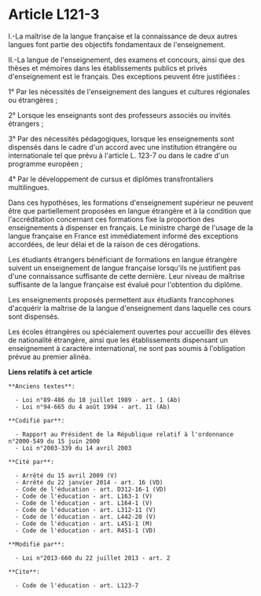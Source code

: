 # Article L121-3

I.-La maîtrise de la langue française et la connaissance de deux autres langues font partie des objectifs fondamentaux de
l'enseignement. 

II.-La langue de l'enseignement, des examens et concours, ainsi que des thèses et mémoires dans les établissements publics et
privés d'enseignement est le français. Des exceptions peuvent être justifiées : 

1° Par les nécessités de l'enseignement des langues et cultures régionales ou étrangères ; 

2° Lorsque les enseignants sont des professeurs associés ou invités étrangers ; 

3° Par des nécessités pédagogiques, lorsque les enseignements sont dispensés dans le cadre d'un accord avec une institution
étrangère ou internationale tel que prévu à l'article L. 123-7 ou dans le cadre d'un programme européen ; 

4° Par le développement de cursus et diplômes transfrontaliers multilingues. 

Dans ces hypothèses, les formations d'enseignement supérieur ne peuvent être que partiellement proposées en langue étrangère
et à la condition que l'accréditation concernant ces formations fixe la proportion des enseignements à dispenser en français.
Le ministre chargé de l'usage de la langue française en France est immédiatement informé des exceptions accordées, de leur
délai et de la raison de ces dérogations. 

Les étudiants étrangers bénéficiant de formations en langue étrangère suivent un enseignement de langue française lorsqu'ils
ne justifient pas d'une connaissance suffisante de cette dernière. Leur niveau de maîtrise suffisante de la langue française
est évalué pour l'obtention du diplôme. 

Les enseignements proposés permettent aux étudiants francophones d'acquérir la maîtrise de la langue d'enseignement dans
laquelle ces cours sont dispensés. 

Les écoles étrangères ou spécialement ouvertes pour accueillir des élèves de nationalité étrangère, ainsi que les
établissements dispensant un enseignement à caractère international, ne sont pas soumis à l'obligation prévue au premier
alinéa.

**Liens relatifs à cet article**

	**Anciens textes**:

	  - Loi n°89-486 du 10 juillet 1989 - art. 1 (Ab)
	  - Loi n°94-665 du 4 août 1994 - art. 11 (Ab)

	**Codifié par**:

	  - Rapport au Président de la République relatif à l'ordonnance n°2000-549 du 15 juin 2000
	  - Loi n°2003-339 du 14 avril 2003

	**Cité par**:

	  - Arrêté du 15 avril 2009 (V)
	  - Arrêté du 22 janvier 2014 - art. 16 (VD)
	  - Code de l'éducation - art. D312-16-1 (VD)
	  - Code de l'éducation - art. L163-1 (V)
	  - Code de l'éducation - art. L164-1 (V)
	  - Code de l'éducation - art. L312-11 (V)
	  - Code de l'éducation - art. L442-20 (V)
	  - Code de l'éducation - art. L451-1 (M)
	  - Code de l'éducation - art. R451-1 (VD)

	**Modifié par**:

	  - Loi n°2013-660 du 22 juillet 2013 - art. 2

	**Cite**:

	  - Code de l'éducation - art. L123-7
